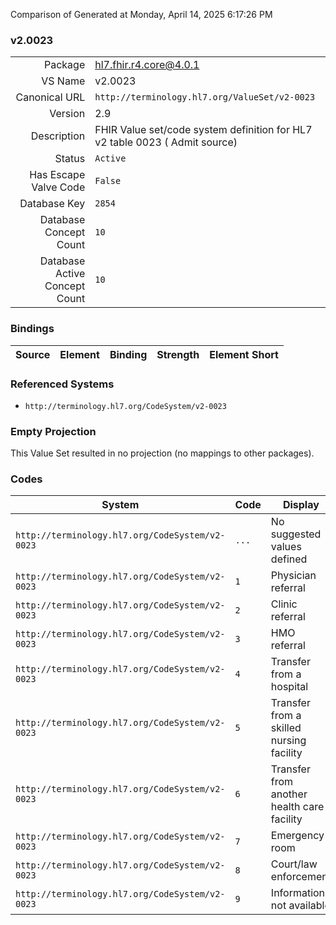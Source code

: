 Comparison of 
Generated at Monday, April 14, 2025 6:17:26 PM

### v2.0023

|      |     |
| ---: | --- |
| Package | hl7.fhir.r4.core@4.0.1 |
| VS Name | v2.0023 |
| Canonical URL | `http://terminology.hl7.org/ValueSet/v2-0023` |
| Version | 2.9 |
| Description | FHIR Value set/code system definition for HL7 v2 table 0023 ( Admit source) |
| Status | `Active` |
| Has Escape Valve Code | `False` |
| Database Key | `2854` |
| Database Concept Count | `10` |
| Database Active Concept Count | `10` |
### Bindings

| Source | Element | Binding | Strength | Element Short |
| ------ | ------- | ------- | -------- | ------------- |

### Referenced Systems

* `http://terminology.hl7.org/CodeSystem/v2-0023`
### Empty Projection

This Value Set resulted in no projection (no mappings to other packages).

### Codes

| System | Code | Display |
| ------ | ---- | ------- |
| `http://terminology.hl7.org/CodeSystem/v2-0023` | `...` | No suggested values defined |
| `http://terminology.hl7.org/CodeSystem/v2-0023` | `1` | Physician referral |
| `http://terminology.hl7.org/CodeSystem/v2-0023` | `2` | Clinic referral |
| `http://terminology.hl7.org/CodeSystem/v2-0023` | `3` | HMO referral |
| `http://terminology.hl7.org/CodeSystem/v2-0023` | `4` | Transfer from a hospital |
| `http://terminology.hl7.org/CodeSystem/v2-0023` | `5` | Transfer from a skilled nursing facility |
| `http://terminology.hl7.org/CodeSystem/v2-0023` | `6` | Transfer from another health care facility |
| `http://terminology.hl7.org/CodeSystem/v2-0023` | `7` | Emergency room |
| `http://terminology.hl7.org/CodeSystem/v2-0023` | `8` | Court/law enforcement |
| `http://terminology.hl7.org/CodeSystem/v2-0023` | `9` | Information not available |
